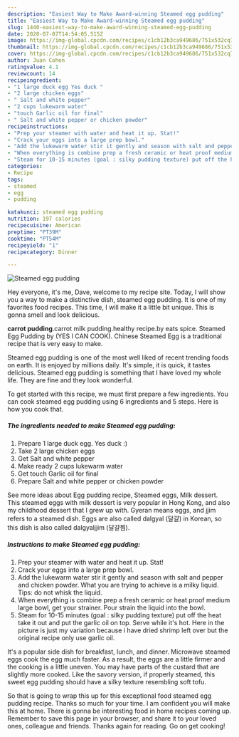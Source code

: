 ```yaml
---
description: "Easiest Way to Make Award-winning Steamed egg pudding"
title: "Easiest Way to Make Award-winning Steamed egg pudding"
slug: 1440-easiest-way-to-make-award-winning-steamed-egg-pudding
date: 2020-07-07T14:54:05.515Z
image: https://img-global.cpcdn.com/recipes/c1cb12b3ca949686/751x532cq70/steamed-egg-pudding-recipe-main-photo.jpg
thumbnail: https://img-global.cpcdn.com/recipes/c1cb12b3ca949686/751x532cq70/steamed-egg-pudding-recipe-main-photo.jpg
cover: https://img-global.cpcdn.com/recipes/c1cb12b3ca949686/751x532cq70/steamed-egg-pudding-recipe-main-photo.jpg
author: Juan Cohen
ratingvalue: 4.1
reviewcount: 14
recipeingredient:
- "1 large duck egg Yes duck "
- "2 large chicken eggs"
- " Salt and white pepper"
- "2 cups lukewarm water"
- "touch Garlic oil for final"
- " Salt and white pepper or chicken powder"
recipeinstructions:
- "Prep your steamer with water and heat it up. Stat!"
- "Crack your eggs into a large prep bowl."
- "Add the lukewarm water stir it gently and season with salt and pepper and chicken powder. What you are trying to achieve is a milky liquid. Tips: do not whisk the liquid."
- "When everything is combine prep a fresh ceramic or heat proof medium large bowl, get your strainer. Pour strain the liquid into the bowl."
- "Steam for 10-15 minutes (goal : silky pudding texture) put off the heat take it out and put the garlic oil on top. Serve while it&#39;s hot. Here in the picture is just my variation because i have dried shrimp left over but the original recipe only use garlic oil."
categories:
- Recipe
tags:
- steamed
- egg
- pudding

katakunci: steamed egg pudding 
nutrition: 197 calories
recipecuisine: American
preptime: "PT39M"
cooktime: "PT54M"
recipeyield: "1"
recipecategory: Dinner

---
```



![Steamed egg pudding](https://img-global.cpcdn.com/recipes/c1cb12b3ca949686/751x532cq70/steamed-egg-pudding-recipe-main-photo.jpg)

Hey everyone, it's me, Dave, welcome to my recipe site. Today, I will show you a way to make a distinctive dish, steamed egg pudding. It is one of my favorites food recipes. This time, I will make it a little bit unique. This is gonna smell and look delicious.

**carrot pudding**.carrot milk pudding.healthy recipe.by eats spice. Steamed Egg Pudding by (YES I CAN COOK). Chinese Steamed Egg is a traditional recipe that is very easy to make.

Steamed egg pudding is one of the most well liked of recent trending foods on earth. It is enjoyed by millions daily. It's simple, it is quick, it tastes delicious. Steamed egg pudding is something that I have loved my whole life. They are fine and they look wonderful.


To get started with this recipe, we must first prepare a few ingredients. You can cook steamed egg pudding using 6 ingredients and 5 steps. Here is how you cook that.

<!--inarticleads1-->

##### The ingredients needed to make Steamed egg pudding:

1. Prepare 1 large duck egg. Yes duck :)
1. Take 2 large chicken eggs
1. Get  Salt and white pepper
1. Make ready 2 cups lukewarm water
1. Get touch Garlic oil for final
1. Prepare  Salt and white pepper or chicken powder


See more ideas about Egg pudding recipe, Steamed eggs, Milk dessert. This steamed eggs with milk dessert is very popular in Hong Kong, and also my childhood dessert that I grew up with. Gyeran means eggs, and jjim refers to a steamed dish. Eggs are also called dalgyal (달걀) in Korean, so this dish is also called dalgyaljjim (달걀찜). 

<!--inarticleads2-->

##### Instructions to make Steamed egg pudding:

1. Prep your steamer with water and heat it up. Stat!
1. Crack your eggs into a large prep bowl.
1. Add the lukewarm water stir it gently and season with salt and pepper and chicken powder. What you are trying to achieve is a milky liquid. Tips: do not whisk the liquid.
1. When everything is combine prep a fresh ceramic or heat proof medium large bowl, get your strainer. Pour strain the liquid into the bowl.
1. Steam for 10-15 minutes (goal : silky pudding texture) put off the heat take it out and put the garlic oil on top. Serve while it&#39;s hot. Here in the picture is just my variation because i have dried shrimp left over but the original recipe only use garlic oil.


It&#39;s a popular side dish for breakfast, lunch, and dinner. Microwave steamed eggs cook the egg much faster. As a result, the eggs are a little firmer and the cooking is a little uneven. You may have parts of the custard that are slightly more cooked. Like the savory version, if properly steamed, this sweet egg pudding should have a silky texture resembling soft tofu. 

So that is going to wrap this up for this exceptional food steamed egg pudding recipe. Thanks so much for your time. I am confident you will make this at home. There is gonna be interesting food in home recipes coming up. Remember to save this page in your browser, and share it to your loved ones, colleague and friends. Thanks again for reading. Go on get cooking!
